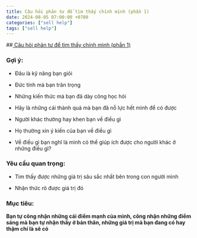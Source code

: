 ```yaml
---
title: Câu hỏi phản tư để tìm thấy chính mình (phần 1)
date: 2024-08-05 07:00:00 +0700
categories: ["sell help"]
tags: ["sell help"]
---
```


##[ Câu hỏi phản tư để tìm thấy chính mình (phần 1)](https://youtu.be/xd_AOSqMZDA?si=aPEcl4nEHkyg-vhx)

### Gợi ý:

- Đâu là kỹ năng bạn giỏi

- Đức tính mà bạn trân trọng

- Những kiến thức mà bạn đã dày công học hỏi

- Hãy là những cái thành quả mà bạn đã nỗ lực hết mình để có được

- Người khác thường hay khen bạn về điều gì

- Họ thường xin ý kiến của bạn về điều gì

- Về điều gì bạn nghĩ là mình có thể giúp ích được cho người khác ở những điều gì?

### Yêu cầu quan trọng:

- Tìm thấy được những giá trị sâu sắc nhất bên trong con người mình

- Nhận thức rõ được giá trị đó

### Mục tiêu:

**Bạn tự công nhận những cái điểm mạnh của mình, công nhận những điểm sáng mà bạn tự nhận thấy ở bản thân, những giá trị mà bạn đang có hay thậm chí là sẽ có**
